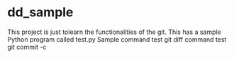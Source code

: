 dd_sample
=========

This project is just tolearn the functionalities of the git.
This has a sample Python program called test.py
Sample command test git diff
command test git commit -c
